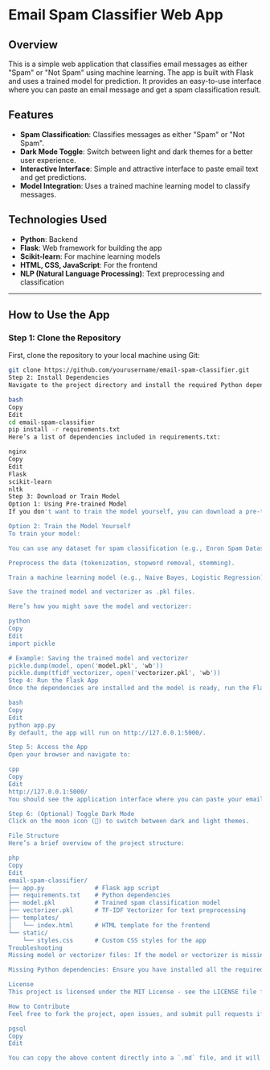 # Email Spam Classifier Web App

## Overview

This is a simple web application that classifies email messages as either "Spam" or "Not Spam" using machine learning. The app is built with Flask and uses a trained model for prediction. It provides an easy-to-use interface where you can paste an email message and get a spam classification result.

## Features

- **Spam Classification**: Classifies messages as either "Spam" or "Not Spam".
- **Dark Mode Toggle**: Switch between light and dark themes for a better user experience.
- **Interactive Interface**: Simple and attractive interface to paste email text and get predictions.
- **Model Integration**: Uses a trained machine learning model to classify messages.

## Technologies Used

- **Python**: Backend
- **Flask**: Web framework for building the app
- **Scikit-learn**: For machine learning models
- **HTML, CSS, JavaScript**: For the frontend
- **NLP (Natural Language Processing)**: Text preprocessing and classification

---

## How to Use the App

### Step 1: Clone the Repository

First, clone the repository to your local machine using Git:

```bash
git clone https://github.com/yourusername/email-spam-classifier.git
Step 2: Install Dependencies
Navigate to the project directory and install the required Python dependencies using pip:

bash
Copy
Edit
cd email-spam-classifier
pip install -r requirements.txt
Here’s a list of dependencies included in requirements.txt:

nginx
Copy
Edit
Flask
scikit-learn
nltk
Step 3: Download or Train Model
Option 1: Using Pre-trained Model
If you don't want to train the model yourself, you can download a pre-trained model and vectorizer files (e.g., model.pkl and vectorizer.pkl), and place them in the project directory.

Option 2: Train the Model Yourself
To train your model:

You can use any dataset for spam classification (e.g., Enron Spam Dataset).

Preprocess the data (tokenization, stopword removal, stemming).

Train a machine learning model (e.g., Naive Bayes, Logistic Regression) using scikit-learn.

Save the trained model and vectorizer as .pkl files.

Here’s how you might save the model and vectorizer:

python
Copy
Edit
import pickle

# Example: Saving the trained model and vectorizer
pickle.dump(model, open('model.pkl', 'wb'))
pickle.dump(tfidf_vectorizer, open('vectorizer.pkl', 'wb'))
Step 4: Run the Flask App
Once the dependencies are installed and the model is ready, run the Flask app with the following command:

bash
Copy
Edit
python app.py
By default, the app will run on http://127.0.0.1:5000/.

Step 5: Access the App
Open your browser and navigate to:

cpp
Copy
Edit
http://127.0.0.1:5000/
You should see the application interface where you can paste your email message in the text box and click the Check for Spam button to get the classification.

Step 6: (Optional) Toggle Dark Mode
Click on the moon icon (🌙) to switch between dark and light themes.

File Structure
Here’s a brief overview of the project structure:

php
Copy
Edit
email-spam-classifier/
├── app.py              # Flask app script
├── requirements.txt    # Python dependencies
├── model.pkl           # Trained spam classification model
├── vectorizer.pkl      # TF-IDF Vectorizer for text preprocessing
├── templates/
│   └── index.html      # HTML template for the frontend
└── static/
    └── styles.css      # Custom CSS styles for the app
Troubleshooting
Missing model or vectorizer files: If the model or vectorizer is missing, the app will not work. Make sure to download or train and save these files as explained in Step 3.

Missing Python dependencies: Ensure you have installed all the required dependencies by running pip install -r requirements.txt.

License
This project is licensed under the MIT License - see the LICENSE file for details.

How to Contribute
Feel free to fork the project, open issues, and submit pull requests if you find any bugs or have suggestions for improvements.

pgsql
Copy
Edit

You can copy the above content directly into a `.md` file, and it will work perfectly on GitHub or any markdow